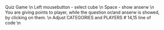 Quiz Game \n
Left mousebutton - select cube \n
Space - show anserw \n
You are giving points to player, while the question or/and anserw is showed, by clicking on them. \n
Adjust CATEGORIES and PLAYERS # 14,15 line of code \n